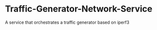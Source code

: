 # Traffic-Generator-Network-Service
A service that orchestrates a traffic generator based on iperf3
